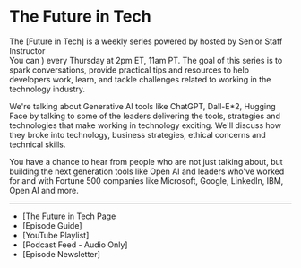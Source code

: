 # The Future in Tech


The [Future in Tech]  is a weekly series powered by   hosted by Senior Staff Instructor  
You can ) every Thursday at 2pm ET, 11am PT. The goal of this series is to spark conversations, provide practical tips and resources to help developers work, learn, and tackle challenges related to working in the technology industry.
   
We're talking about Generative AI tools like ChatGPT, Dall-E*2, Hugging Face by talking to some of the leaders delivering the tools, strategies and technologies that make working in technology exciting. We'll discuss how they broke into technology, business strategies, ethical concerns and technical skills.

You have a chance to hear from people who are not just talking about, but building the next generation tools like Open AI and leaders who've worked for and with Fortune 500 companies like Microsoft, Google, LinkedIn,  IBM,  Open AI and more.
   
---
 - [The Future in Tech Page
- [Episode Guide] 
- [YouTube Playlist] 
- [Podcast Feed - Audio Only]   
- [Episode Newsletter]
